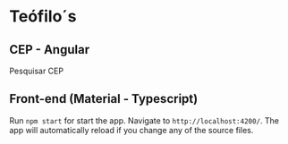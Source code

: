 # Teófilo´s

## CEP - Angular

Pesquisar CEP 

## Front-end (Material - Typescript)

Run `npm start` for start the app. Navigate to `http://localhost:4200/`. The app will automatically reload if you change any of the source files.

